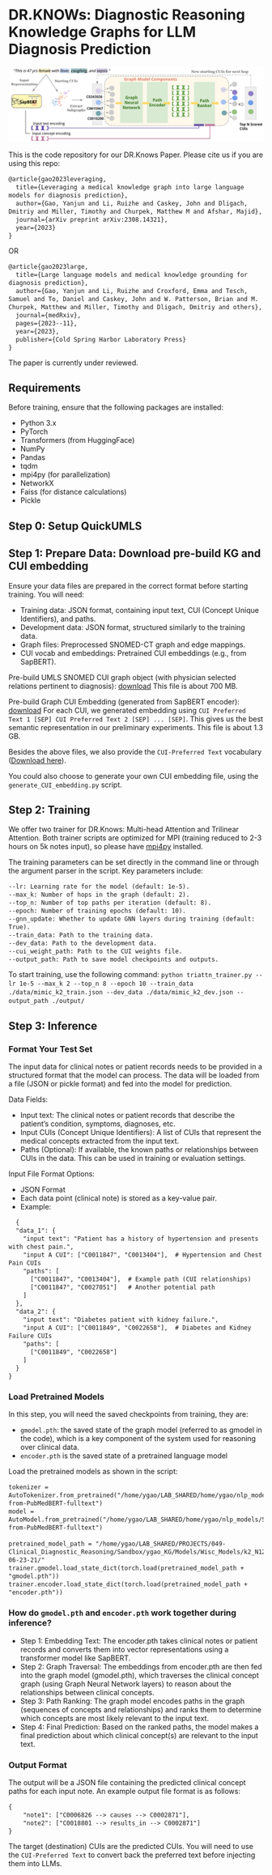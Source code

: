 # DR.KNOWs: Diagnostic Reasoning Knowledge Graphs for LLM Diagnosis Prediction 

![Knowledge Graph Representation](drknows_architecture.png)

This is the code repository for our DR.Knows Paper. Please cite us if you are using this repo: 

```
@article{gao2023leveraging,
  title={Leveraging a medical knowledge graph into large language models for diagnosis prediction},
  author={Gao, Yanjun and Li, Ruizhe and Caskey, John and Dligach, Dmitriy and Miller, Timothy and Churpek, Matthew M and Afshar, Majid},
  journal={arXiv preprint arXiv:2308.14321},
  year={2023}
}
```

OR 

```
@article{gao2023large,
  title={Large language models and medical knowledge grounding for diagnosis prediction},
  author={Gao, Yanjun and Li, Ruizhe and Croxford, Emma and Tesch, Samuel and To, Daniel and Caskey, John and W. Patterson, Brian and M. Churpek, Matthew and Miller, Timothy and Dligach, Dmitriy and others},
  journal={medRxiv},
  pages={2023--11},
  year={2023},
  publisher={Cold Spring Harbor Laboratory Press}
}
```

The paper is currently under reviewed. 



## Requirements 
Before training, ensure that the following packages are installed:

- Python 3.x
- PyTorch
- Transformers (from HuggingFace)
- NumPy
- Pandas
- tqdm
- mpi4py (for parallelization)
- NetworkX
- Faiss (for distance calculations)
- Pickle
 

## Step 0: Setup QuickUMLS 

## Step 1: Prepare Data: Download pre-build KG and CUI embedding

Ensure your data files are prepared in the correct format before starting training. You will need:

- Training data: JSON format, containing input text, CUI (Concept Unique Identifiers), and paths.
- Development data: JSON format, structured similarly to the training data.
- Graph files: Preprocessed SNOMED-CT graph and edge mappings.
- CUI vocab and embeddings: Pretrained CUI embeddings (e.g., from SapBERT). 

Pre-build UMLS SNOMED CUI graph object (with physician selected relations pertinent to diagnosis): [download](https://drive.google.com/file/d/1zlb0zey_tAnFWtCY_NvhA0dqfydL4Ph7/view?usp=sharing) This file is about 700 MB. 

Pre-build Graph CUI Embedding (generated from SapBERT encoder): [download](https://drive.google.com/file/d/1a2axTk35wsvQ4AJOheZnjZJdyksHg1cy/view?usp=sharing) For each CUI, we generated embedding using `CUI Preferred Text 1 [SEP] CUI Preferred Text 2 [SEP] ... [SEP]`. This gives us the best semantic representation in our preliminary experiments. This file is about 1.3 GB. 

Besides the above files, we also provide the `CUI-Preferred Text` vocabulary ([Download here](https://drive.google.com/file/d/1xnZyz_ePAcXzmzCaqJHsAI0sf8LsG8DA/view?usp=sharing)). 

You could also choose to generate your own CUI embedding file, using the `generate_CUI_embedding.py` script. 
 

## Step 2: Training

We offer two trainer for DR.Knows: Multi-head Attention and Trilinear Attention. Both trainer scripts are optimized for MPI (training reduced to 2-3 hours on 5k notes input), so please have [mpi4py](https://mpi4py.readthedocs.io/en/stable/) installed. 

The training parameters can be set directly in the command line or through the argument parser in the script. Key parameters include:

```
--lr: Learning rate for the model (default: 1e-5).
--max_k: Number of hops in the graph (default: 2).
--top_n: Number of top paths per iteration (default: 8).
--epoch: Number of training epochs (default: 10).
--gnn_update: Whether to update GNN layers during training (default: True).
--train_data: Path to the training data.
--dev_data: Path to the development data.
--cui_weight_path: Path to the CUI weights file.
--output_path: Path to save model checkpoints and outputs.
```

To start training, use the following command:
 ``python triattn_trainer.py --lr 1e-5 --max_k 2 --top_n 8 --epoch 10 --train_data ./data/mimic_k2_train.json --dev_data ./data/mimic_k2_dev.json --output_path ./output/`` 



## Step 3: Inference 

### Format Your Test Set 
The input data for clinical notes or patient records needs to be provided in a structured format that the model can process. The data will be loaded from a file (JSON or pickle format) and fed into the model for prediction.

Data Fields:

- Input text: The clinical notes or patient records that describe the patient’s condition, symptoms, diagnoses, etc.
- Input CUIs (Concept Unique Identifiers): A list of CUIs that represent the medical concepts extracted from the input text.
- Paths (Optional): If available, the known paths or relationships between CUIs in the data. This can be used in training or evaluation settings.

Input File Format Options:

- JSON Format
- Each data point (clinical note) is stored as a key-value pair.
- Example:
```
  {
  "data_1": {
    "input text": "Patient has a history of hypertension and presents with chest pain.",
    "input A CUI": ["C0011847", "C0013404"],  # Hypertension and Chest Pain CUIs
    "paths": [
      ["C0011847", "C0013404"],  # Example path (CUI relationships)
      ["C0011847", "C0027051"]   # Another potential path
    ]
  },
  "data_2": {
    "input text": "Diabetes patient with kidney failure.",
    "input A CUI": ["C0011849", "C0022658"],  # Diabetes and Kidney Failure CUIs
    "paths": [
      ["C0011849", "C0022658"]
    ]
  }
}
```
 
### Load Pretrained Models

In this step, you will need the saved checkpoints from training, they are: 
- `gmodel.pth`: the saved state of the graph model (referred to as gmodel in the code), which is a key component of the system used for reasoning over clinical data.
- `encoder.pth` is the saved state of a pretrained language model 

Load the pretrained models as shown in the script: 
```
tokenizer = AutoTokenizer.from_pretrained("/home/ygao/LAB_SHARED/home/ygao/nlp_models/SapBERT-from-PubMedBERT-fulltext")
model = AutoModel.from_pretrained("/home/ygao/LAB_SHARED/home/ygao/nlp_models/SapBERT-from-PubMedBERT-fulltext")

pretrained_model_path = "/home/ygao/LAB_SHARED/PROJECTS/049-Clinical_Diagnostic_Reasoning/Sandbox/ygao_KG/Models/Wisc_Models/k2_N12_H3_CL_V4_CosinewBERT_TRATTN_Weight_Stack_Flat_Oracle01-06-23-21/"
trainer.gmodel.load_state_dict(torch.load(pretrained_model_path + "gmodel.pth"))
trainer.encoder.load_state_dict(torch.load(pretrained_model_path + "encoder.pth"))
```

### How do `gmodel.pth` and `encoder.pth` work together during inference?

- Step 1: Embedding Text: The encoder.pth takes clinical notes or patient records and converts them into vector representations using a transformer model like SapBERT.
- Step 2: Graph Traversal: The embeddings from encoder.pth are then fed into the graph model (gmodel.pth), which traverses the clinical concept graph (using Graph Neural Network layers) to reason about the relationships between clinical concepts.
- Step 3: Path Ranking: The graph model encodes paths in the graph (sequences of concepts and relationships) and ranks them to determine which concepts are most likely relevant to the input text.
- Step 4: Final Prediction: Based on the ranked paths, the model makes a final prediction about which clinical concept(s) are relevant to the input text.


### Output Format

The output will be a JSON file containing the predicted clinical concept paths for each input note. An example output file format is as follows: 

```
{
    "note1": ["C0006826 --> causes --> C0002871"],
    "note2": ["C0018801 --> results_in --> C0002871"]
}
```

The target (destination) CUIs are the predicted CUIs. You will need to use the `CUI-Preferred Text` to convert back the preferred text before injecting them into LLMs. 
